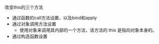 改变this的三个方法
- 通过函数的call方法设置，以及bind和apply
- 通过对象调用方法设置
  - 使用对象来调用其内部的一个方法，该方法的 this 是指向对象本身的。
- 通过构造函数设置